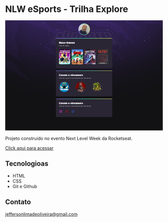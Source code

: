# NLW eSports - Trilha Explore
![preview](./.github/preview.png)

Projeto construido no evento Next Level Week da Rocketseat.

[Click aqui para acessar](https://jeffmcc0y.github.io/nwlESports/)

## Tecnologioas
- HTML
- CSS
- Git e Github

## Contato

jeffersonlimadeoliveira@gmail.com